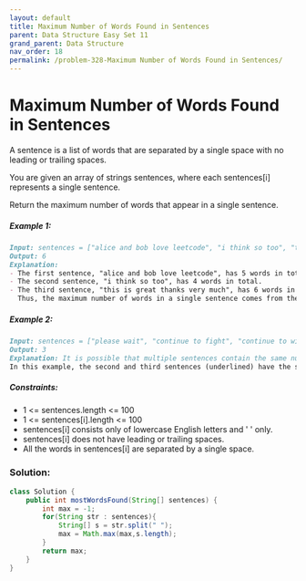 ```yaml
---
layout: default
title: Maximum Number of Words Found in Sentences
parent: Data Structure Easy Set 11
grand_parent: Data Structure
nav_order: 18
permalink: /problem-328-Maximum Number of Words Found in Sentences/
---
```

# Maximum Number of Words Found in Sentences
A sentence is a list of words that are separated by a single space with no leading or trailing spaces.

You are given an array of strings sentences, where each sentences[i] represents a single sentence.

Return the maximum number of words that appear in a single sentence.

##### Example 1:
```markdown
Input: sentences = ["alice and bob love leetcode", "i think so too", "this is great thanks very much"]
Output: 6
Explanation:
- The first sentence, "alice and bob love leetcode", has 5 words in total.
- The second sentence, "i think so too", has 4 words in total.
- The third sentence, "this is great thanks very much", has 6 words in total.
  Thus, the maximum number of words in a single sentence comes from the third sentence, which has 6 words.
```
##### Example 2:
```markdown
Input: sentences = ["please wait", "continue to fight", "continue to win"]
Output: 3
Explanation: It is possible that multiple sentences contain the same number of words.
In this example, the second and third sentences (underlined) have the same number of words.
```
##### Constraints:
* 1 <= sentences.length <= 100
* 1 <= sentences[i].length <= 100
* sentences[i] consists only of lowercase English letters and ' ' only.
* sentences[i] does not have leading or trailing spaces.
* All the words in sentences[i] are separated by a single space.

### Solution:
```java
class Solution {
    public int mostWordsFound(String[] sentences) {
        int max = -1;
        for(String str : sentences){
            String[] s = str.split(" ");
            max = Math.max(max,s.length);
        }
        return max;
    }
}
```